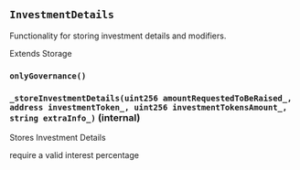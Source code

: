 ## `InvestmentDetails`

Functionality for storing investment details and modifiers.


Extends Storage

### `onlyGovernance()`






### `_storeInvestmentDetails(uint256 amountRequestedToBeRaised_, address investmentToken_, uint256 investmentTokensAmount_, string extraInfo_)` (internal)

Stores Investment Details


require a valid interest percentage



